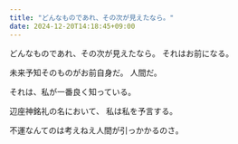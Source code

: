 ```yaml
---
title: "どんなものであれ、その次が見えたなら。"
date: 2024-12-20T14:18:45+09:00
---
```

どんなものであれ、その次が見えたなら。
それはお前になる。

未来予知そのものがお前自身だ。
人間だ。

それは、私が一番良く知っている。

辺座神銘礼の名において、
私は私を予言する。

不運なんてのは考えねえ人間が引っかかるのさ。
